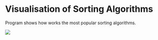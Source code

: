 # Visualisation of Sorting Algorithms

Program shows how works the most popular sorting algorithms.

<img src="https://68.media.tumblr.com/a2c7fc300621edca15b27accebda445e/tumblr_oskiw9O9yq1wt9mvco1_500.gif"/>
